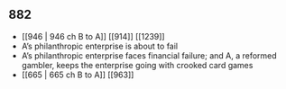 ## 882
- [[946 | 946 ch B to A]] [[914]] [[1239]] 
- A’s philanthropic enterprise is about to fail
- A’s philanthropic enterprise faces financial failure; and A, a reformed gambler, keeps the enterprise going with crooked card games
- [[665 | 665 ch B to A]] [[963]] 

